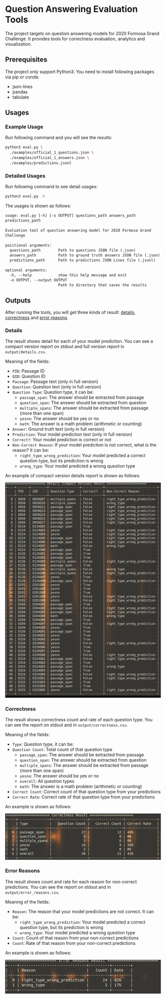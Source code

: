 # Question Answering Evaluation Tools

The project targets on question answering models for 2020 Formosa Grand Challenge. It provides tools for correctness evaluation, analytics and visualization.

## Prerequisites

The project only support Python3. You need to install following packages via pip or conda:

- json-lines
- pandas
- tabulate

## Usages

### Example Usage

Run following command and you will see the results:

```bash
python3 eval.py \
  ./examples/official_1_questions.json \
  ./examples/official_1_answers.json \
  ./examples/predictions.jsonl
```

### Detailed Usages

Run following command to see detail usages:

```bash
python3 eval.py -h
```

The usages is shown as follows:

```
usage: eval.py [-h] [-o OUTPUT] questions_path answers_path predictions_path

Evaluation tool of question answering model for 2020 Formosa Grand Challenge

positional arguments:
  questions_path        Path to questions JSON file (.json)
  answers_path          Path to ground truth answers JSON file (.json)
  predictions_path      Path to predictions JSON Lines file (.jsonl)

optional arguments:
  -h, --help            show this help message and exit
  -o OUTPUT, --output OUTPUT
                        Path to directory that saves the results
```

## Outputs

After running the tools, you will get three kinds of result: [details](#details), [correctness](#correctness) and [error reasons](error-reasons).

### Details

The result shows detail for each of your model prediction. You can see a compact version report on stdout and full version report in `output/details.csv`.

Meaning of the fields:

- `PID`: Passage ID
- `QID`: Question ID
- `Passage`: Passage text (only in full version)
- `Question`: Question text (only in full version)
- `Question Type`: Question type, it can be:
    - `passage_span`: The answer should be extracted from passage
    - `question_span`: The answer should be extracted from question
    - `multiple_spans`: The answer should be extracted from passage (more than one span)
    - `yesno`: The answer should be yes or no
    - `math`: The answer is a math problem (arithmetic or counting)
- `Answer`: Ground truth text (only in full version)
- `Prediction`: Your model prediction text (only in full version)
- `Correct?`: Your model prediction is correct or not
- `Non-Correct Reason`: If your model prediction is not correct, what is the reason? It can be:
    - `right_type_wrong_prediction`: Your model predicted a correct question type, but its prediction is wrong
    - `wrong_type`: Your model predicted a wrong question type

An example of compact version details report is shown as follows:

![](images/details.png)

### Correctness

The result shows correctness count and rate of each question type. You can see the report on stdout and in `output/correctness.csv`.

Meaning of the fields:

- `Type`: Question type, it can be:
- `Question Count`: Total count of that question type
    - `passage_span`: The answer should be extracted from passage
    - `question_span`: The answer should be extracted from question
    - `multiple_spans`: The answer should be extracted from passage (more than one span)
    - `yesno`: The answer should be yes or no
    - `overall`: All question types
    - `math`: The answer is a math problem (arithmetic or counting)
- `Correct Count`: Correct count of that question type from your predictions
- `Correct Rate`: Correct rate of that question type from your predictions

An example is shown as follows:

![](images/correctness.png)

### Error Reasons

The result shows count and rate for each reason for non-correct predictions. You can see the report on stdout and in `output/error_reasons.csv`.

Meaning of the fields:

- `Reason`: The reason that your model predictions are not correct. It can be:
    - `right_type_wrong_prediction`: Your model predicted a correct question type, but its prediction is wrong
    - `wrong_type`: Your model predicted a wrong question type
- `Count`: Count of that reason from your non-correct predictions
- `Count`: Rate of that reason from your non-correct predictions

An example is shown as follows:

![](images/error_reasons.png)
